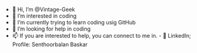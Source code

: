 - 👋 Hi, I’m @Vintage-Geek
- 👀 I’m interested in coding
- 🌱 I’m currently trying to learn coding usig GitHub
- 💞️ I’m looking for help in coding
- 📫 If you are interested to help, you can connect to me in.             - 📂 LinkedIn; Profile: Senthoorbalan Baskar

<!---
Vintage-Geek/Vintage-Geek is a ✨ special ✨ repository because its `README.md` (this file) appears on your GitHub profile.
You can click the Preview link to take a look at your changes.
--->
